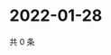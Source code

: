 # 2022-01-28

共 0 条

<!-- BEGIN WEIBO -->
<!-- 最后更新时间 Fri Jan 28 2022 17:12:17 GMT+0800 (China Standard Time) -->

<!-- END WEIBO -->
